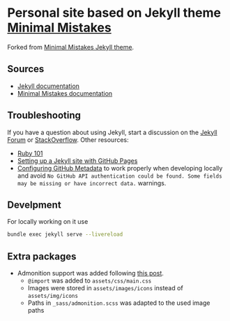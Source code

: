 # Personal site based on Jekyll theme [Minimal Mistakes](https://mmistakes.github.io/minimal-mistakes/)

Forked from [Minimal Mistakes Jekyll theme](https://mmistakes.github.io/minimal-mistakes/).

## Sources

- [Jekyll documentation](https://jekyllrb.com/docs/)
- [Minimal Mistakes documentation](https://mmistakes.github.io/minimal-mistakes/docs/quick-start-guide/)


## Troubleshooting

If you have a question about using Jekyll, start a discussion on the [Jekyll Forum](https://talk.jekyllrb.com/) or [StackOverflow](https://stackoverflow.com/questions/tagged/jekyll). Other resources:

- [Ruby 101](https://jekyllrb.com/docs/ruby-101/)
- [Setting up a Jekyll site with GitHub Pages](https://jekyllrb.com/docs/github-pages/)
- [Configuring GitHub Metadata](https://github.com/jekyll/github-metadata/blob/master/docs/configuration.md#configuration) to work properly when developing locally and avoid `No GitHub API authentication could be found. Some fields may be missing or have incorrect data.` warnings.

## Develpment

For locally working on it use 
```bash
bundle exec jekyll serve --livereload
```


## Extra packages

- Admonition support was added following [this post](https://www.adamsdesk.com/posts/admonitions-jekyll/).
  - `@import` was added to `assets/css/main.css`
  - Images were stored in `assets/images/icons` instead of `assets/img/icons`
  - Paths in `_sass/admonition.scss` was adapted to the used image paths
